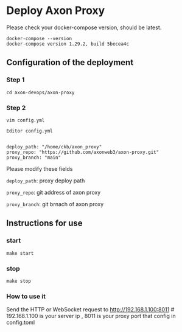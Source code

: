# Deploy Axon Proxy
Please check your docker-compose version, should be latest.

```
docker-compose --version
docker-compose version 1.29.2, build 5becea4c
```

## Configuration of the deployment

### Step 1
```shell
cd axon-devops/axon-proxy
```

### Step 2
```shell
vim config.yml
```

```
Editor config.yml


deploy_path: "/home/ckb/axon_proxy"
proxy_repo: "https://github.com/axonweb3/axon-proxy.git"
proxy_branch: "main"                                          
```

Please modify these fields

`deploy_path`: proxy deploy path

`proxy_repo`: git address of axon proxy 

`proxy_branch`: git brnach of axon proxy 


## Instructions for use
### start
```shell
make start
```
### stop
```shell
make stop
```
### How to use it 
Send the HTTP or WebSocket request to http://192.168.1.100:8011   # 192.168.1.100 is your server ip , 8011 is your proxy port that config in config.toml
